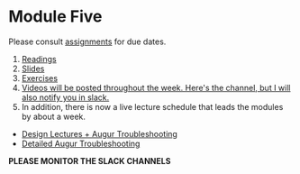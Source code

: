 # Module Five
Please consult [assignments](../references/assignments.md) for due dates. 
1. [Readings](./readings/_design_readings.md)
2. [Slides](./slides)
3. [Exercises](./exercises/exercises.md)
4. [Videos will be posted throughout the week. Here's the channel, but I will also notify you in slack.](https://vimeo.com/showcase/8029447)
5. In addition, there is now a live lecture schedule that leads the modules by about a week. 
 - [Design Lectures + Augur Troubleshooting](https://vimeo.com/516648654)
 - [Detailed Augur Troubleshooting](https://vimeo.com/517860151)

**PLEASE MONITOR THE SLACK CHANNELS** 
